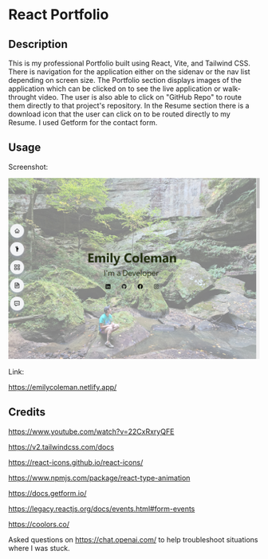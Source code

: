 # React Portfolio

## Description

This is my professional Portfolio built using React, Vite, and Tailwind CSS. There is navigation for the application either on the sidenav or the nav list depending on screen size. The Portfolio section displays images of the application which can be clicked on to see the live application or walk-throught video. The user is also able to click on "GitHub Repo" to route them directly to that project's repository. In the Resume section there is a download icon that the user can click on to be routed directly to my Resume. I used Getform for the contact form. 

## Usage

Screenshot: 

![Alt text](./src/assets/images/portfolio.png)

Link:

https://emilycoleman.netlify.app/

## Credits

https://www.youtube.com/watch?v=22CxRxryQFE

https://v2.tailwindcss.com/docs

https://react-icons.github.io/react-icons/

https://www.npmjs.com/package/react-type-animation

https://docs.getform.io/

https://legacy.reactjs.org/docs/events.html#form-events

https://coolors.co/

Asked questions on https://chat.openai.com/ to help troubleshoot situations where I was stuck.
